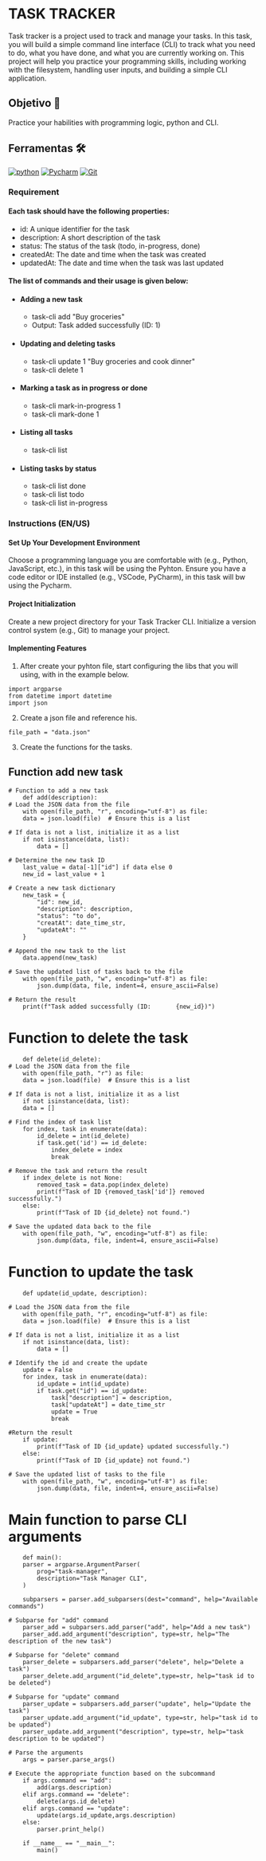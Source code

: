 
# TASK TRACKER
Task tracker is a project used to track and manage your tasks. In this task, you will build a simple command line interface (CLI) to track what you need to do, what you have done, and what you are currently working on. This project will help you practice your programming skills, including working with the filesystem, handling user inputs, and building a simple CLI application.

## Objetivo 🎯
Practice your habilities with programming logic, python and CLI. 

## Ferramentas 🛠️
[![python](https://img.shields.io/badge/Python-000?style=for-the-badge&logo=python)](https://docs.github.com/)
[![Pycharm](https://img.shields.io/badge/Pycharm-000?style=for-the-badge&logo=Pycharm&logoColor=green)](https://www.jetbrains.com/pt-br/pycharm/) 
[![Git](https://img.shields.io/badge/Git-000?style=for-the-badge&logo=git&logoColor=E94D5F)](https://git-scm.com/doc) 

### Requirement
#### Each task should have the following properties:

- id: A unique identifier for the task
- description: A short description of the task
- status: The status of the task (todo, in-progress, done)
- createdAt: The date and time when the task was created
- updatedAt: The date and time when the task was last updated

#### The list of commands and their usage is given below:

- #### Adding a new task
    - task-cli add "Buy groceries"
    - Output: Task added successfully (ID: 1)

- #### Updating and deleting tasks
    - task-cli update 1 "Buy groceries and cook dinner"
    -  task-cli delete 1

- #### Marking a task as in progress or done
    - task-cli mark-in-progress 1
    - task-cli mark-done 1

- #### Listing all tasks
    - task-cli list

- #### Listing tasks by status
    - task-cli list done
    - task-cli list todo
    - task-cli list in-progress

### Instructions (EN/US)
#### Set Up Your Development Environment
Choose a programming language you are comfortable with (e.g., Python, JavaScript, etc.), in this task will be using the Pyhton.
Ensure you have a code editor or IDE installed (e.g., VSCode, PyCharm), in this task will bw using the Pycharm.
#### Project Initialization
Create a new project directory for your Task Tracker CLI.
Initialize a version control system (e.g., Git) to manage your project.
#### Implementing Features

1. After create your pyhton file, start configuring the libs that you will using, with in the example below.
>
    import argparse
    from datetime import datetime
    import json

2. Create a json file and reference his.
>
    file_path = "data.json"
3. Create the functions for the tasks.
    > 
## Function add new task 
    # Function to add a new task
        def add(description):
    # Load the JSON data from the file
        with open(file_path, "r", encoding="utf-8") as file:
        data = json.load(file)  # Ensure this is a list

    # If data is not a list, initialize it as a list
        if not isinstance(data, list):
            data = []

    # Determine the new task ID
        last_value = data[-1]["id"] if data else 0
        new_id = last_value + 1

    # Create a new task dictionary
        new_task = {
            "id": new_id,
            "description": description,
            "status": "to do",
            "creatAt": date_time_str,
            "updateAt": ""
        }

    # Append the new task to the list
        data.append(new_task)

    # Save the updated list of tasks back to the file
        with open(file_path, "w", encoding="utf-8") as file:
            json.dump(data, file, indent=4, ensure_ascii=False)

    # Return the result
        print(f"Task added successfully (ID:       {new_id})")

# Function to delete the task

        def delete(id_delete):
    # Load the JSON data from the file
        with open(file_path, "r") as file:
        data = json.load(file)  # Ensure this is a list

    # If data is not a list, initialize it as a list
        if not isinstance(data, list):
        data = []

    # Find the index of task list
        for index, task in enumerate(data):
            id_delete = int(id_delete)
            if task.get('id') == id_delete:
                index_delete = index
                break

    # Remove the task and return the result
        if index_delete is not None:
            removed_task = data.pop(index_delete)
            print(f"Task of ID {removed_task['id']} removed successfully.")
        else:
            print(f"Task of ID {id_delete} not found.")

    # Save the updated data back to the file
        with open(file_path, "w", encoding="utf-8") as file:
            json.dump(data, file, indent=4, ensure_ascii=False)

# Function to update the task
        def update(id_update, description):

    # Load the JSON data from the file
        with open(file_path, "r", encoding="utf-8") as file:
        data = json.load(file)  # Ensure this is a list

    # If data is not a list, initialize it as a list
        if not isinstance(data, list):
            data = []

    # Identify the id and create the update
        update = False
        for index, task in enumerate(data):
            id_update = int(id_update)
            if task.get("id") == id_update:
                task["description"] = description,
                task["updateAt"] = date_time_str
                update = True
                break

    #Return the result
        if update:
            print(f"Task of ID {id_update} updated successfully.")
        else:
            print(f"Task of ID {id_update} not found.")

    # Save the updated list of tasks to the file
        with open(file_path, "w", encoding="utf-8") as file:
            json.dump(data, file, indent=4, ensure_ascii=False)
    
# Main function to parse CLI arguments
        def main():
        parser = argparse.ArgumentParser(
            prog="task-manager",
            description="Task Manager CLI",
        )

        subparsers = parser.add_subparsers(dest="command", help="Available commands")

    # Subparse for "add" command
        parser_add = subparsers.add_parser("add", help="Add a new task")
        parser_add.add_argument("description", type=str, help="The description of the new task")

    # Subparse for "delete" command
        parser_delete = subparsers.add_parser("delete", help="Delete a task")
        parser_delete.add_argument("id_delete",type=str, help="task id to be deleted")

    # Subparse for "update" command
        parser_update = subparsers.add_parser("update", help="Update the task")
        parser_update.add_argument("id_update", type=str, help="task id to be updated")
        parser_update.add_argument("description", type=str, help="task description to be updated")

    # Parse the arguments
        args = parser.parse_args()

    # Execute the appropriate function based on the subcommand
        if args.command == "add":
            add(args.description)
        elif args.command == "delete":
            delete(args.id_delete)
        elif args.command == "update":
            update(args.id_update,args.description)
        else:
            parser.print_help()

        if __name__ == "__main__":
            main()
    




